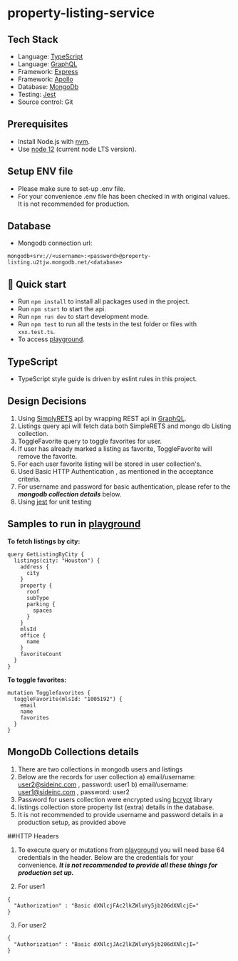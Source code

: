 # property-listing-service

## Tech Stack

- Language: [TypeScript](https://www.typescriptlang.org/)
- Language: [GraphQL](https://graphql.org/)
- Framework: [Express](https://expressjs.com/)
- Framework: [Apollo](https://www.apollographql.com/)
- Database: [MongoDb](https://www.mongodb.com/)
- Testing: [Jest](https://jestjs.io/)
- Source control: Git

## Prerequisites

- Install Node.js with [nvm](https://github.com/creationix/nvm).
- Use [node 12](https://nodejs.org/en/about/releases/) (current node LTS version).

## Setup ENV file
- Please make sure to set-up .env file.
- For your convenience .env file has been checked in with original values. It is not recommended for production.

## Database

- Mongodb connection url:
```
mongodb+srv://<username>:<password>@property-listing.u2tjw.mongodb.net/<database>
```

## 🚀 Quick start

- Run `npm install` to install all packages used in the project.
- Run `npm start` to start the api.
- Run `npm run dev` to start development mode.
- Run `npm test` to run all the tests in the test folder or files with `xxx.test.ts`.
- To access [playground](http://localhost:3000/graphql).

## TypeScript

- TypeScript style guide is driven by eslint rules in this project.

## Design Decisions

1.  Using [SimplyRETS](https://docs.simplyrets.com/) api by wrapping REST api in [GraphQL](https://graphql.org/).
2.  Listings query api will fetch data both SimpleRETS and mongo db Listing collection.
3.  ToggleFavorite query to toggle favorites for user.
4.  If user has already marked a listing as favorite, ToggleFavorite will remove the favorite.
5.  For each user favorite listing will be stored in user collection's.
6.  Used Basic HTTP Authentication , as mentioned in the acceptance criteria.
7.  For username and password for basic authentication, please refer to the ***mongodb collection details*** below.
6.  Using [jest](https://jestjs.io/) for unit testing

## Samples to run in [playground](http://localhost:3000/graphql)

**To fetch listings by city:**

```
query GetListingByCity {
  listings(city: "Houston") {
    address {
      city
    }
    property {
      roof
      subType
      parking {
        spaces
      }
    }
    mlsId
    office {
      name
    }
    favoriteCount
  }
}
```

**To toggle favorites:**

```
mutation Togglefavorites {
  toggleFavorite(mlsId: "1005192") {
    email
    name
    favorites
  }
}
```

## MongoDb Collections details
1. There are two collections in mongodb users and listings 
2. Below are the records for user collection
    a) email/username: user2@sideinc.com , password: user1
    b) email/username: user1@sideinc.com , password: user2
3. Password for users collection were encrypted using [bcrypt](https://www.npmjs.com/package/bcrypt) library
4. listings collection store property list (extra) details in the database.
5. It is not recommended to provide username and password details in a production setup, as provided above

##HTTP Headers

1. To execute query or mutations from [playground](http://localhost:3000/graphql) 
you will need base 64 credentials in the header. Below are the credentials for your convenience. 
***It is not recommended to provide all these things for production set up.***

2. For user1   
```
{
  "Authorization" : "Basic dXNlcjFAc2lkZWluYy5jb206dXNlcjE="
}
```
3. For user2

```
{
  "Authorization" : "Basic dXNlcjJAc2lkZWluYy5jb206dXNlcjI="
}
```